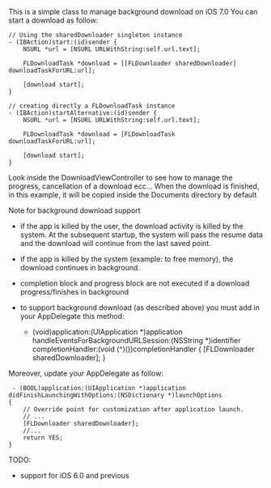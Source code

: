 This is a simple class to manage background download on iOS 7.0
You can start a download as follow:

    // Using the sharedDownloader singleton instance
    - (IBAction)start:(id)sender {
        NSURL *url = [NSURL URLWithString:self.url.text];
    
        FLDownloadTask *download = [[FLDownloader sharedDownloader] downloadTaskForURL:url];
    
        [download start];
    }

    // creating directly a FLDownloadTask instance
    - (IBAction)startAlternative:(id)sender {
        NSURL *url = [NSURL URLWithString:self.url.text];

        FLDownloadTask *download = [FLDownloadTask downloadTaskForURL:url];
    
        [download start];
    }

Look inside the DownloadViewController to see how to manage the progress, cancellation of a download ecc...
When the download is finished, in this example, it will be copied inside the Documents directory by default


Note for background download support

- if the app is killed by the user, the download activity is killed by the system. At the subsequent startup, the system will pass the resume data and the download will continue from the last saved point.
- if the app is killed by the system (example: to free memory), the download continues in background.
- completion block and progress block are not executed if a download progress/finishes in background
- to support background download (as described above) you must add in your AppDelegate this method:

     - (void)application:(UIApplication *)application handleEventsForBackgroundURLSession:(NSString *)identifier completionHandler:(void (^)())completionHandler
     {
        [FLDownloader sharedDownloader];
     }
 
 Moreover, update your AppDelegate as follow:
 
     - (BOOL)application:(UIApplication *)application didFinishLaunchingWithOptions:(NSDictionary *)launchOptions
    {
        // Override point for customization after application launch.
        // ...
        [FLDownloader sharedDownloader];
        //...
        return YES;
    }
 
TODO:
- support for iOS 6.0 and previous
 
